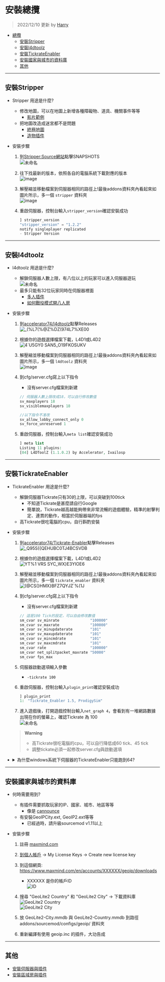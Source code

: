 # 安裝總攬
> 2022/12/10 更新 by [Harry](https://steamcommunity.com/profiles/76561198026784913)
- [總攬](#安裝總攬)
	- [安裝Stripper](#安裝Stripper)
	- [安裝l4dtoolz](#安裝l4dtoolz)
	- [安裝TickrateEnabler](#安裝tickrateenabler)
	- [安裝國家與城市的資料庫](#安裝國家與城市的資料庫)
	- [其他](#其他)

- - - -
## 安裝Stripper
* Stripper 用途是什麼?
   * 修改地圖，可以在地圖上新增各種障礙物、道具、機關事件等等
      * [影片範例](https://www.youtube.com/watch?v=I_-QSn8F8Cs)
   * 把地圖改造成迷宮都不是問題
      * [終極地圖](https://github.com/fbef0102/L4D2-Unlimited-Map)
	  * [造物插件](https://github.com/fbef0102/L4D1_2-Plugins/tree/master/l4d2_spawn_props)

* 安裝步驟
	1. 到[Stripper:Source網站](https://forums.alliedmods.net/showthread.php?t=39439)點擊SNAPSHOTS
	<br/>![未命名](https://user-images.githubusercontent.com/12229810/206858893-688521a3-6f69-469b-8a80-92470ab13db6.jpg)

	2. 往下找最新的版本，依照各自的電腦系統下載對應的版本
	<br/>![image](https://user-images.githubusercontent.com/12229810/206859034-5e0c5e5e-fcbd-4329-9d27-5298025c4616.png)

	3. 解壓縮並移動檔案到伺服器相同的路徑上!最後addons資料夾內看起來如圖片所示，多一個 ```stripper``` 資料夾
	<br/>![image](https://user-images.githubusercontent.com/12229810/206859157-102eceeb-e5c7-4fbd-95b9-d01d2c82d963.png)

	4. 重啟伺服器，控制台輸入```stripper_version```確認安裝成功
		```php
		] stripper_version
		"stripper_version" = "1.2.2"
		notify singleplayer replicated
		- Stripper Version
		```

- - - -
## 安裝l4dtoolz
* l4dtoolz 用途是什麼?
   * 解鎖伺服器人數上限，有八位以上的玩家可以進入伺服器遊玩
	<br/>![未命名](https://user-images.githubusercontent.com/12229810/206860045-582a79ea-8453-45a7-b73a-4ecfd051be6b.jpg)
   * 最多只能有32位玩家同時在伺服器裡面
	  * [多人插件](https://github.com/fbef0102/L4D1_2-Plugins/tree/master/l4dmultislots)
	  * [如何戰役模式開八人房](/Tutorial_%E6%95%99%E5%AD%B8%E5%8D%80/Chinese_%E7%B9%81%E9%AB%94%E4%B8%AD%E6%96%87/Game/L4D2/8%E4%BD%8D%E7%8E%A9%E5%AE%B6%E9%81%8A%E7%8E%A9%E6%88%B0%E5%BD%B9%E6%A8%A1%E5%BC%8F/)

* 安裝步驟
	1. 到[accelerator74/l4dtoolz](https://github.com/accelerator74/l4dtoolz)點擊Releases
	<br/>![_(%L7(%@Z%DZ(974L7%XE00](https://user-images.githubusercontent.com/12229810/206860230-7085fb8d-1114-44ba-bd1e-ab754958a087.png)

	2. 根據你的遊戲選擇檔案下載，L4D1或L4D2
	<br/>![4`U5GY0 SAN5_O19FKOSUKV](https://user-images.githubusercontent.com/12229810/206860254-1b7d7782-ca85-4fc6-971f-6c4c52dabc7e.png)

	3. 解壓縮並移動檔案到伺服器相同的路徑上!最後addons資料夾內看起來如圖片所示，多一個 ```l4dtoolz``` 資料夾
	<br/>![image](https://user-images.githubusercontent.com/12229810/206860306-d0fead16-9997-410d-93cc-bca7109d5977.png)

	4. 到cfg/server.cfg寫上以下指令
		* 沒有server.cfg檔案則新建
		```php
		// 伺服器人數上限改成18，可以自行修改數值
		sv_maxplayers 18
		sv_visiblemaxplayers 18

		//以下指令不准改
		sv_allow_lobby_connect_only 0
		sv_force_unreserved 1
		```

	5. 重啟伺服器，控制台輸入```meta list```確認安裝成功
		```php
		] meta list
		Listing 11 plugins:
		[04] L4DToolZ (1.1.0.2) by Accelerator, Ivailosp
		```

- - - -
## 安裝TickrateEnabler
* TickrateEnabler 用途是什麼?
   * 解鎖伺服器Tickrate只有30的上限，可以突破到100tick
	  * 不知道Tickrate是甚麼請自行Google
	  * 簡單說，Tickrate越高越能夠帶來非常流暢的遊戲體驗，精準的射擊判定、連貫的動作，相當於伺服器端的fps
   * 高Tickrate很吃電腦的cpu，自行斟酌安裝

* 安裝步驟
	1. 到[accelerator74/Tickrate-Enabler](https://github.com/accelerator74/Tickrate-Enabler)點擊Releases
	<br/>![_Q95S({QEHUBC0TJ4BCSVDB](https://user-images.githubusercontent.com/12229810/206860906-b6910d12-acfc-47ba-a31f-3093917a14d6.png)

	2. 根據你的遊戲選擇檔案下載，L4D1或L4D2
	<br/>![YT%1 VRS SYC_WX}E3YIOE6](https://user-images.githubusercontent.com/12229810/206860927-5913948b-7d8d-4127-8301-7ca92c03ad29.png)

	3. 解壓縮並移動檔案到伺服器相同的路徑上!最後addons資料夾內看起來如圖片所示，多一個 ```tickrate_enabler``` 資料夾
	<br/>![(@CS(}HMX}BFZ7QYJZ`%(1J](https://user-images.githubusercontent.com/12229810/206860975-1bc616cc-5e1c-4bfb-88b4-af699e302287.png)

	4. 到cfg/server.cfg寫上以下指令
		* 沒有server.cfg檔案則新建
		```php
		// 這是100 Tick的設定，可以自由修改數值
		sm_cvar sv_minrate 				"100000"
		sm_cvar sv_maxrate 				"100000"
		sm_cvar sv_minupdaterate 		"101"
		sm_cvar sv_maxupdaterate 		"101"
		sm_cvar sv_mincmdrate 			"101"
		sm_cvar sv_maxcmdrate 			"101"
		sm_cvar rate					"100000"
		sm_cvar net_splitpacket_maxrate "50000"
		sm_cvar fps_max    
		```
	
	5. 伺服器啟動選項輸入參數
		* ```-tickrate 100```
		
	6. 重啟伺服器，控制台輸入```plugin_print```確認安裝成功
		```php
		] plugin_print
		1:　"Tickrate_Enabler 1.5, ProdigySim"
		```

	7. 進入遊戲後，打開遊戲控制台輸入```net_graph 4```，會看到有一堆網路數據出現在你的螢幕上，確認Tickrate 為 100
	<br/>![未命名](https://user-images.githubusercontent.com/12229810/206861890-a37cf9d9-f5cc-4ec2-b3d3-07991cd89e1f.jpg)

	> __Warning__ 
	> * 高Tickrate很吃電腦的cpu，可以自行降低成60 tick、45 tick
	> * 調整tickate必須一起修改server.cfg與啟動選項

* <details><summary>為什麼windows系統下伺服器的TickrateEnabler只能跑到64?</b></summary>

  ![未命名](https://user-images.githubusercontent.com/12229810/206862598-8f36433c-bcce-4edf-b8b9-7843d0f8534a.jpg)

  * 原因: windows 10 的問體，windows系統對遊戲伺服器不怎麼友善，
  * 解決方式: 
	* 法一：去跟微軟抱怨
	* 法二：windows降級到windows 7
	* 法三：租一台linux系統
</details>

- - - -
## 安裝國家與城市的資料庫
* 何時需要用到?
   * 有插件需要抓取玩家的IP、國家、城市、地區等等
      * 像是 [cannounce](https://github.com/fbef0102/L4D1_2-Plugins/tree/master/cannounce)
   * 有安裝GeoIPCity.ext, GeoIP2.ext等等
      * 已經過時，請升級sourcemod v1.11以上

* 安裝步驟
	1. 註冊 [maxmind.com](https://www.maxmind.com/en/geolite2/signup)

	2. [到個人帳戶](https://www.maxmind.com/en/account/) -> My License Keys -> Create new license key

	3. 到這個網頁: https://www.maxmind.com/en/accounts/XXXXXX/geoip/downloads
		* XXXXXX 是你的帳戶ID
		<br/>![ID](https://user-images.githubusercontent.com/12229810/205027221-05798d84-08ab-40c3-8d54-ef66a892c295.jpg)

	4. 搜尋 "GeoLite2 Country" 和 "GeoLite2 City" -> 下載資料庫
	<br/>![GeoLite2 Country](https://user-images.githubusercontent.com/12229810/204966692-ac339bc6-4760-4acc-b320-b776d46e7064.jpg)
	<br/>![GeoLite2 City](https://user-images.githubusercontent.com/12229810/204966795-a57a5949-abcf-4127-9325-90b9fdb8124f.jpg)

	5. 放 GeoLite2-City.mmdb 與 GeoLite2-Country.mmdb 到路徑 addons/sourcemod/configs/geoip/ 資料夾
	
	6. 重新編譯有使用 geoip.inc 的插件，大功告成

- - - -
## 其他
* [安裝伺服器與插件](/Tutorial_教學區/Chinese_繁體中文/Server/安裝伺服器與插件)
* [安裝區域房與插件](/Tutorial_教學區/Chinese_繁體中文/Server/安裝區域房與插件)
